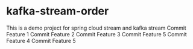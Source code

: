 # kafka-stream-order
This is a demo project for spring cloud stream and kafka stream 
Commit Feature 1
Commit Feature 2
Commit Feature 3
Commit Feature 5
Commit Feature 4
Commit Feature 5
